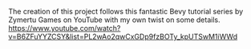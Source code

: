 The creation of this project follows this fantastic Bevy tutorial series by Zymertu Games on YouTube with my own twist on some details. https://www.youtube.com/watch?v=B6ZFuYYZCSY&list=PL2wAo2qwCxGDp9fzBOTy_kpUTSwM1iWWd